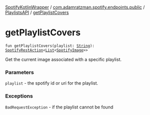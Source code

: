[SpotifyKotlinWrapper](../../index.md) / [com.adamratzman.spotify.endpoints.public](../index.md) / [PlaylistsAPI](index.md) / [getPlaylistCovers](./get-playlist-covers.md)

# getPlaylistCovers

`fun getPlaylistCovers(playlist: `[`String`](https://kotlinlang.org/api/latest/jvm/stdlib/kotlin/-string/index.html)`): `[`SpotifyRestAction`](../../com.adamratzman.spotify.main/-spotify-rest-action/index.md)`<`[`List`](https://kotlinlang.org/api/latest/jvm/stdlib/kotlin.collections/-list/index.html)`<`[`SpotifyImage`](../../com.adamratzman.spotify.utils/-spotify-image/index.md)`>>`

Get the current image associated with a specific playlist.

### Parameters

`playlist` - the spotify id or uri for the playlist.

### Exceptions

`BadRequestException` - if the playlist cannot be found
